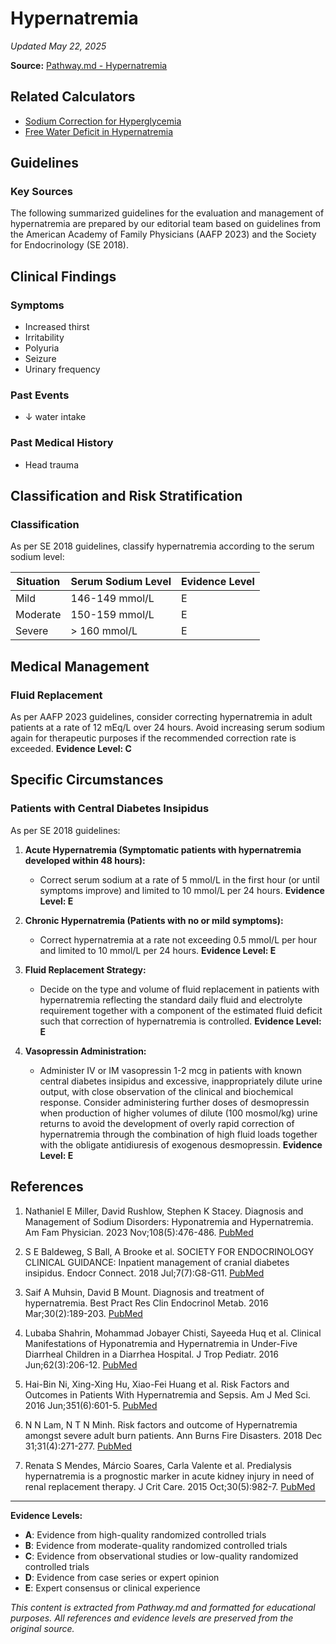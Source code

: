 # Hypernatremia

*Updated May 22, 2025*

**Source:** [Pathway.md - Hypernatremia](https://www.pathway.md/diseases/hypernatremia-recKPjTDGRNixyzlI)

## Related Calculators

- [Sodium Correction for Hyperglycemia](https://www.pathway.md/calculators/sodium-correction-for-hyperglycemia-rec7Fr6sU8IF4kBEi)
- [Free Water Deficit in Hypernatremia](https://www.pathway.md/calculators/free-water-deficit-in-hypernatremia-recyJf1y7ka8ddnGP)

## Guidelines

### Key Sources

The following summarized guidelines for the evaluation and management of hypernatremia are prepared by our editorial team based on guidelines from the American Academy of Family Physicians (AAFP 2023) and the Society for Endocrinology (SE 2018).

## Clinical Findings

### Symptoms
- Increased thirst
- Irritability
- Polyuria
- Seizure
- Urinary frequency

### Past Events
- ↓ water intake

### Past Medical History
- Head trauma

## Classification and Risk Stratification

### Classification
As per SE 2018 guidelines, classify hypernatremia according to the serum sodium level:

| Situation | Serum Sodium Level | Evidence Level |
|-----------|-------------------|----------------|
| Mild | 146-149 mmol/L | E |
| Moderate | 150-159 mmol/L | E |
| Severe | > 160 mmol/L | E |

## Medical Management

### Fluid Replacement
As per AAFP 2023 guidelines, consider correcting hypernatremia in adult patients at a rate of 12 mEq/L over 24 hours. Avoid increasing serum sodium again for therapeutic purposes if the recommended correction rate is exceeded. **Evidence Level: C**

## Specific Circumstances

### Patients with Central Diabetes Insipidus

As per SE 2018 guidelines:

1. **Acute Hypernatremia (Symptomatic patients with hypernatremia developed within 48 hours):**
   - Correct serum sodium at a rate of 5 mmol/L in the first hour (or until symptoms improve) and limited to 10 mmol/L per 24 hours. **Evidence Level: E**

2. **Chronic Hypernatremia (Patients with no or mild symptoms):**
   - Correct hypernatremia at a rate not exceeding 0.5 mmol/L per hour and limited to 10 mmol/L per 24 hours. **Evidence Level: E**

3. **Fluid Replacement Strategy:**
   - Decide on the type and volume of fluid replacement in patients with hypernatremia reflecting the standard daily fluid and electrolyte requirement together with a component of the estimated fluid deficit such that correction of hypernatremia is controlled. **Evidence Level: E**

4. **Vasopressin Administration:**
   - Administer IV or IM vasopressin 1-2 mcg in patients with known central diabetes insipidus and excessive, inappropriately dilute urine output, with close observation of the clinical and biochemical response. Consider administering further doses of desmopressin when production of higher volumes of dilute (100 mosmol/kg) urine returns to avoid the development of overly rapid correction of hypernatremia through the combination of high fluid loads together with the obligate antidiuresis of exogenous desmopressin. **Evidence Level: E**

## References

1. Nathaniel E Miller, David Rushlow, Stephen K Stacey. Diagnosis and Management of Sodium Disorders: Hyponatremia and Hypernatremia. Am Fam Physician. 2023 Nov;108(5):476-486. [PubMed](https://pubmed.ncbi.nlm.nih.gov/37983699/)

2. S E Baldeweg, S Ball, A Brooke et al. SOCIETY FOR ENDOCRINOLOGY CLINICAL GUIDANCE: Inpatient management of cranial diabetes insipidus. Endocr Connect. 2018 Jul;7(7):G8-G11. [PubMed](https://pubmed.ncbi.nlm.nih.gov/29930026/)

3. Saif A Muhsin, David B Mount. Diagnosis and treatment of hypernatremia. Best Pract Res Clin Endocrinol Metab. 2016 Mar;30(2):189-203. [PubMed](https://pubmed.ncbi.nlm.nih.gov/27156758/)

4. Lubaba Shahrin, Mohammad Jobayer Chisti, Sayeeda Huq et al. Clinical Manifestations of Hyponatremia and Hypernatremia in Under-Five Diarrheal Children in a Diarrhea Hospital. J Trop Pediatr. 2016 Jun;62(3):206-12. [PubMed](https://pubmed.ncbi.nlm.nih.gov/26851435/)

5. Hai-Bin Ni, Xing-Xing Hu, Xiao-Fei Huang et al. Risk Factors and Outcomes in Patients With Hypernatremia and Sepsis. Am J Med Sci. 2016 Jun;351(6):601-5. [PubMed](https://pubmed.ncbi.nlm.nih.gov/27238923/)

6. N N Lam, N T N Minh. Risk factors and outcome of Hypernatremia amongst severe adult burn patients. Ann Burns Fire Disasters. 2018 Dec 31;31(4):271-277. [PubMed](https://pubmed.ncbi.nlm.nih.gov/30983927/)

7. Renata S Mendes, Márcio Soares, Carla Valente et al. Predialysis hypernatremia is a prognostic marker in acute kidney injury in need of renal replacement therapy. J Crit Care. 2015 Oct;30(5):982-7. [PubMed](https://pubmed.ncbi.nlm.nih.gov/26205186/)

---

**Evidence Levels:**
- **A**: Evidence from high-quality randomized controlled trials
- **B**: Evidence from moderate-quality randomized controlled trials
- **C**: Evidence from observational studies or low-quality randomized controlled trials
- **D**: Evidence from case series or expert opinion
- **E**: Expert consensus or clinical experience

*This content is extracted from Pathway.md and formatted for educational purposes. All references and evidence levels are preserved from the original source.* 
